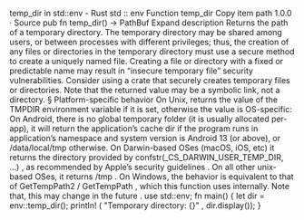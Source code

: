 temp_dir in std::env - Rust
std
::
env
Function
temp_dir
Copy item path
1.0.0
·
Source
pub fn temp_dir() ->
PathBuf
Expand description
Returns the path of a temporary directory.
The temporary directory may be shared among users, or between processes
with different privileges; thus, the creation of any files or directories
in the temporary directory must use a secure method to create a uniquely
named file. Creating a file or directory with a fixed or predictable name
may result in “insecure temporary file” security vulnerabilities. Consider
using a crate that securely creates temporary files or directories.
Note that the returned value may be a symbolic link, not a directory.
§
Platform-specific behavior
On Unix, returns the value of the
TMPDIR
environment variable if it is
set, otherwise the value is OS-specific:
On Android, there is no global temporary folder (it is usually allocated
per-app), it will return the application’s cache dir if the program runs
in application’s namespace and system version is Android 13 (or above), or
/data/local/tmp
otherwise.
On Darwin-based OSes (macOS, iOS, etc) it returns the directory provided
by
confstr(_CS_DARWIN_USER_TEMP_DIR, ...)
, as recommended by
Apple’s
security guidelines
.
On all other unix-based OSes, it returns
/tmp
.
On Windows, the behavior is equivalent to that of
GetTempPath2
/
GetTempPath
, which this function uses internally.
Note that, this
may change in the future
.
use
std::env;
fn
main() {
let
dir = env::temp_dir();
println!
(
"Temporary directory: {}"
, dir.display());
}
